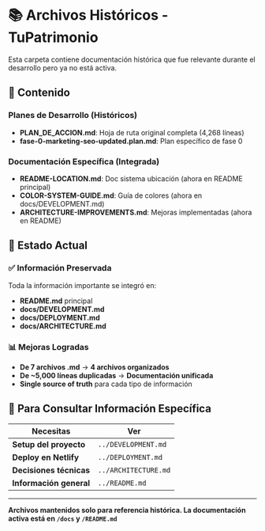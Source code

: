 # 📚 Archivos Históricos - TuPatrimonio

Esta carpeta contiene documentación histórica que fue relevante durante el desarrollo pero ya no está activa.

## 📁 Contenido

### Planes de Desarrollo (Históricos)
- **PLAN_DE_ACCION.md**: Hoja de ruta original completa (4,268 líneas)
- **fase-0-marketing-seo-updated.plan.md**: Plan específico de fase 0

### Documentación Específica (Integrada)
- **README-LOCATION.md**: Doc sistema ubicación (ahora en README principal)
- **COLOR-SYSTEM-GUIDE.md**: Guía de colores (ahora en docs/DEVELOPMENT.md)
- **ARCHITECTURE-IMPROVEMENTS.md**: Mejoras implementadas (ahora en README)

## 🔄 Estado Actual

### ✅ Información Preservada
Toda la información importante se integró en:
- **README.md** principal
- **docs/DEVELOPMENT.md**
- **docs/DEPLOYMENT.md** 
- **docs/ARCHITECTURE.md**

### 📊 Mejoras Logradas
- **De 7 archivos .md** → **4 archivos organizados**
- **De ~5,000 líneas duplicadas** → **Documentación unificada**
- **Single source of truth** para cada tipo de información

## 🎯 Para Consultar Información Específica

| Necesitas | Ver |
|-----------|-----|
| **Setup del proyecto** | `../DEVELOPMENT.md` |
| **Deploy en Netlify** | `../DEPLOYMENT.md` |
| **Decisiones técnicas** | `../ARCHITECTURE.md` |
| **Información general** | `../README.md` |

---

**Archivos mantenidos solo para referencia histórica. La documentación activa está en `/docs` y `/README.md`**

